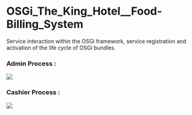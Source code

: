 # OSGi_The_King_Hotel__Food-Billing_System
Service interaction within the OSGi framework, service registration and activation of the life cycle of OSGi bundles.

<h3> Admin Process : </h3>
<img src="https://user-images.githubusercontent.com/88779731/161425871-85a13bdb-6e65-4266-bd9a-7fa8a5e77870.jpg" />

<h3> Cashier Process : </h3>
<img src="https://user-images.githubusercontent.com/88779731/161425920-b7953d20-6cf9-4bc9-b022-6d1ea260ca50.jpg" />
